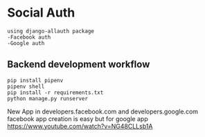 # Social Auth
    using django-allauth package
    -Facebook auth
    -Google auth

## Backend development workflow

    pip install pipenv
    pipenv shell
    pip install -r requirements.txt
    python manage.py runserver

New App in developers.facebook.com and developers.google.com
facebook app creation is easy but for google app https://www.youtube.com/watch?v=NG48CLLsb1A
